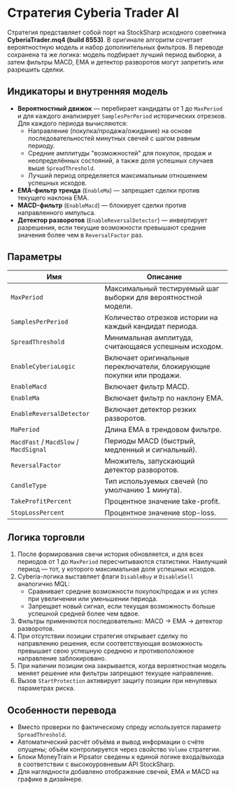 # Стратегия Cyberia Trader AI

Стратегия представляет собой порт на StockSharp исходного советника **CyberiaTrader.mq4 (build 8553)**. В оригинале алгоритм
сочетает вероятностную модель и набор дополнительных фильтров. В переводе сохранена та же логика: модель подбирает лучший
период выборки, а затем фильтры MACD, EMA и детектор разворотов могут запретить или разрешить сделки.

## Индикаторы и внутренняя модель

- **Вероятностный движок** — перебирает кандидаты от 1 до `MaxPeriod` и для каждого анализирует `SamplesPerPeriod` исторических
  отрезков. Для каждого периода вычисляются:
  - Направление (покупка/продажа/ожидание) на основе последовательностей минутных свечей с шагом равным периоду.
  - Средние амплитуды "возможностей" для покупок, продаж и неопределённых состояний, а также доля успешных случаев выше
    `SpreadThreshold`.
  - Лучший период определяется максимальным отношением успешных исходов.
- **EMA-фильтр тренда** (`EnableMa`) — запрещает сделки против текущего наклона EMA.
- **MACD-фильтр** (`EnableMacd`) — блокирует сделки против направленного импульса.
- **Детектор разворотов** (`EnableReversalDetector`) — инвертирует разрешения, если текущие возможности превышают средние значения
  более чем в `ReversalFactor` раз.

## Параметры

| Имя | Описание |
| --- | --- |
| `MaxPeriod` | Максимальный тестируемый шаг выборки для вероятностной модели. |
| `SamplesPerPeriod` | Количество отрезков истории на каждый кандидат периода. |
| `SpreadThreshold` | Минимальная амплитуда, считающаяся успешным исходом. |
| `EnableCyberiaLogic` | Включает оригинальные переключатели, блокирующие покупки или продажи. |
| `EnableMacd` | Включает фильтр MACD. |
| `EnableMa` | Включает фильтр по наклону EMA. |
| `EnableReversalDetector` | Включает детектор резких разворотов. |
| `MaPeriod` | Длина EMA в трендовом фильтре. |
| `MacdFast` / `MacdSlow` / `MacdSignal` | Периоды MACD (быстрый, медленный и сигнальный). |
| `ReversalFactor` | Множитель, запускающий детектор разворотов. |
| `CandleType` | Тип используемых свечей (по умолчанию 1 минута). |
| `TakeProfitPercent` | Процентное значение take-profit. |
| `StopLossPercent` | Процентное значение stop-loss. |

## Логика торговли

1. После формирования свечи история обновляется, и для всех периодов от 1 до `MaxPeriod` пересчитываются статистики. Наилучший
   период — тот, у которого максимальная доля успешных исходов.
2. Cyberia-логика выставляет флаги `DisableBuy` и `DisableSell` аналогично MQL:
   - Сравнивает средние возможности покупок/продаж и их успех при увеличении или уменьшении периода.
   - Запрещает новый сигнал, если текущая возможность больше успешной средней более чем вдвое.
3. Фильтры применяются последовательно: MACD → EMA → детектор разворотов.
4. При отсутствии позиции стратегия открывает сделку по направлению решения, если соответствующая возможность превышает свою
   успешную среднюю и противоположное направление заблокировано.
5. При наличии позиции она закрывается, когда вероятностная модель меняет решение или фильтры запрещают текущее направление.
6. Вызов `StartProtection` активирует защиту позиции при ненулевых параметрах риска.

## Особенности перевода

- Вместо проверки по фактическому спреду используется параметр `SpreadThreshold`.
- Автоматический расчёт объёма и вывод информации о счёте опущены; объём контролируется через свойство `Volume` стратегии.
- Блоки MoneyTrain и Pipsator сведены к единой логике входа/выхода в соответствии с высокоуровневым API StockSharp.
- Для наглядности добавлено отображение свечей, EMA и MACD на графике в дизайнере.
